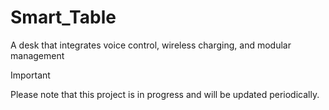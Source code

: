 # Smart_Table 
A desk that integrates voice control, wireless charging, and modular management

> [!important]
> Please note that this project is in progress and will be updated periodically.

